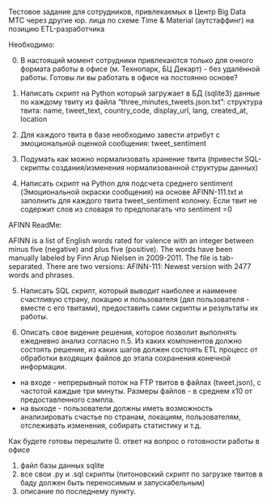 Тестовое задание для сотрудников,
привлекаемых в Центр Big Data МТС через другие юр. лица по схеме Time & Material (аутстаффинг)
на позицию ETL-разработчика


Необходимо:

0. В настоящий момент сотрудники привлекаются только для очного формата работы в офисе (м. Технопарк, БЦ Декарт) - без удалённой работы. Готовы ли вы работать в офисе на постоянно основе?

1. Написать скрипт на Python который загружает в БД (sqlite3) данные по каждому твиту из файла “three_minutes_tweets.json.txt”:
структура твита: name, tweet_text, country_code, display_url, lang, created_at, location

2. Для каждого твита в базе необходимо завести атрибут с эмоциональной оценкой сообщения: tweet_sentiment

3. Подумать как можно нормализовать хранение твита (привести SQL-скрипты создания/изменения нормализованной структуры данных)

4. Написать скрипт на Python для подсчета среднего sentiment (Эмоциональной окраски сообщения) на основе AFINN-111.txt и заполнить  для каждого твита tweet_sentiment колонку. 
Если твит не содержит слов из словаря то предполагать что sentiment =0

AFINN ReadMe:

AFINN is a list of English words rated for valence with an integer
between minus five (negative) and plus five (positive). The words have
been manually labeled by Finn Arup Nielsen in 2009-2011. The file
is tab-separated. There are two versions:
AFINN-111: Newest version with 2477 words and phrases.

5. Написать SQL скрипт, который выводит наиболее и наименее счастливую страну, локацию и пользователя (дял пользователя - вместе с его твитами), предоставить сами скрипты и результаты их работы.

6. Описать свое видение решения, которое позволит выполнять ежедневно анализ согласно п.5. Из каких компонентов должно состоять решение, из каких шагов должен состоять ETL процесс от обработки входящих файлов до этапа сохранения конечной информации.
- на входе - непрерывный поток на FTP твитов в файлах (tweet.json), с частотой каждые три минуты. Размеры файлов - в среднем x10 от предоставленного сэмпла.
- на выходе - пользователи должны иметь возможность анализировать счастье по странам, локациям, пользователям, отслеживать изменения, собирать статиcтику и т.д. 


Как будете готовы перешлите 
0. ответ на вопрос о готовности работы в офисе
1. файл базы данных sqlite 
2. все свои .py и .sql скрипты (питоновский скрипт по загрузке твитов в баду должен быть переносимым и запускабельным) 
3. описание по последнему пункту.
